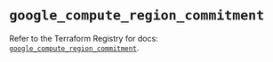 # `google_compute_region_commitment`

Refer to the Terraform Registry for docs: [`google_compute_region_commitment`](https://registry.terraform.io/providers/hashicorp/google/5.27.0/docs/resources/compute_region_commitment).
